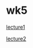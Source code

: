 # wk5

[lecture1](https://coopersaye.github.io/wk5/lecture1/)

[lecture2](https://coopersaye.github.io/wk5/lecture2/)
